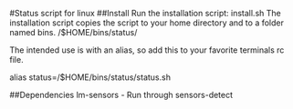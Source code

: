 #Status script for linux
##Install
Run the installation script: install.sh
The installation script copies the script to your home directory and to a folder named bins.
/$HOME/bins/status/

The intended use is with an alias, so add this to your favorite terminals rc file.

alias status=/$HOME/bins/status/status.sh

##Dependencies
lm-sensors - Run through sensors-detect
